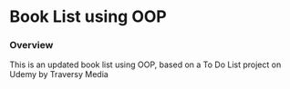 # Book List using OOP

### Overview
This is an updated book list using OOP, based on a To Do List project on Udemy by Traversy Media


